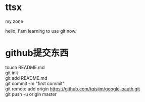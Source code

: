 # ttsx
my zone

hello, I'am learning to use git now.

# github提交东西

touch README.md  
git init  
git add README.md  
git commit -m "first commit"  
git remote add origin https://github.com/tqisjim/google-oauth.git  
git push -u origin master  
